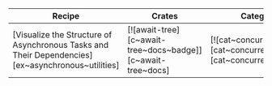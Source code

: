| Recipe | Crates | Categories |
|--------|--------|------------|
| [Visualize the Structure of Asynchronous Tasks and Their Dependencies][ex~asynchronous~utilities] | [![await-tree][c~await-tree~docs~badge]][c~await-tree~docs] | [![cat~concurrency][cat~concurrency~badge]][cat~concurrency] |
